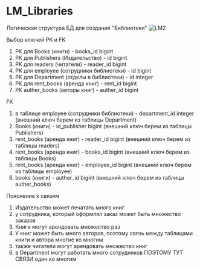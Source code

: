 # LM_Libraries
 Логическая структура БД для создания "Библиотеки"
![LM2](https://github.com/Nastavnik/LM_Libraries/assets/79099352/2ff6ca98-90c3-421d-9d14-9a61bd1ea5ee)

Выбор ключей
PK и FK
1) PK для Books (книги) - books_id bigint
2) PK для Publishers (Издательство) - id bigint
3) PK для readers (читатели) - reader_id bigint
4) PK для employee (сотрудники библиотеки) - id bigint
5) PK для Department (отделы в библиотеки) - id integer 
6) PK для rent_books (аренда книг) - rent_id bigint
7) PK auther_books (авторы книг) - auther_id bigint

FK 
1) в таблице employee (сотрудники библиотеки) - department_id integer (внешний ключ берем из таблицы Department)
2) Books (книги) - id_publisher  bigint (внешний ключ берем из таблицы Publishers)
3) rent_books (аренда книг) - reader_id bigint (внешний ключ берем из таблицы readers)
4) rent_books (аренда книг) - books_id bigint (внешний ключ берем из таблицы Books)
5) rent_books (аренда книг) - employee_id bigint (внешний ключ берем из таблицы employee)
6) books (книги) - auther_id bigint (внешний ключ берем из таблицы auther_books)

Пояснение к связям
1) Издательство может печатать много книг
2) у сотрудника, который оформлял заказ может быть множество заказов
3) Книги могут арендовать множество раз
4) У книг может быть много авторов, поэтому связь между таблицами книги и автора многие ко многим
5) также читатели могут арендовать множество книг
6) в Department могут работать много сотрудников
   ПОЭТОМУ ТУТ СВЯЗИ один ко многим
